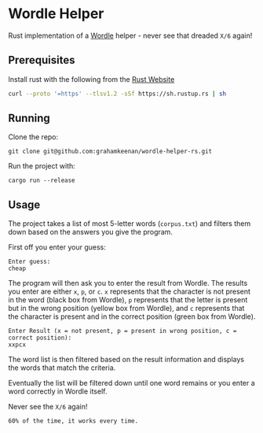 # Wordle Helper

Rust implementation of a [Wordle](https://www.nytimes.com/games/wordle/index.html) helper - never see that dreaded `X/6` again!

## Prerequisites

Install rust with the following from the [Rust Website](https://www.rust-lang.org/tools/install)

```bash
curl --proto '=https' --tlsv1.2 -sSf https://sh.rustup.rs | sh
```

## Running

Clone the repo:

```
git clone git@github.com:grahamkeenan/wordle-helper-rs.git
```

Run the project with:

```
cargo run --release
```

## Usage

The project takes a list of most 5-letter words (`corpus.txt`) and filters them down based on the answers you give the program.

First off you enter your guess:

```
Enter guess:
cheap
```

The program will then ask you to enter the result from Wordle. The results you enter are either `x`, `p`, or `c`. `x` represents that the character is not present in the word (black box from Wordle), `p` represents that the letter is present but in the wrong position (yellow box from Wordle), and `c` represents that the character is present and in the correct position (green box from Wordle).

```
Enter Result (x = not present, p = present in wrong position, c = correct position):
xxpcx
```

The word list is then filtered based on the result information and displays the words that match the criteria.

Eventually the list will be filtered down until one word remains or you enter a word correctly in Wordle itself.

Never see the `X/6` again!

```
60% of the time, it works every time.
```